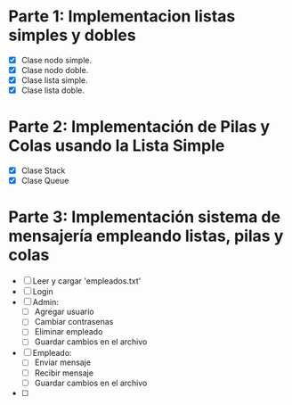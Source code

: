 # Parte 1: Implementacion listas simples y dobles

- [x] Clase nodo simple.
- [x] Clase nodo doble.
- [x] Clase lista simple.
- [x] Clase lista doble.

# Parte 2: Implementación de Pilas y Colas usando la Lista Simple

- [x] Clase Stack
- [x] Clase Queue

# Parte 3: Implementación sistema de mensajería empleando listas, pilas y colas

- [ ] Leer y cargar 'empleados.txt'
- [ ] Login
- [ ] Admin:
  - [ ] Agregar usuario
  - [ ] Cambiar contrasenas
  - [ ] Eliminar empleado
  - [ ] Guardar cambios en el archivo
- [ ] Empleado:
  - [ ] Enviar mensaje
  - [ ] Recibir mensaje
  - [ ] Guardar cambios en el archivo
- [ ]
